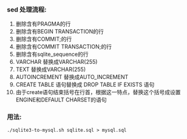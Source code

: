 ### sed 处理流程:
1. 删除含有PRAGMA的行
2. 删除含有BEGIN TRANSACTION的行
3. 删除含有COMMIT;的行
4. 删除含有COMMIT TRANSACTION;的行
5. 删除含有sqlite_sequence的行
6. VARCHAR 替换成VARCHAR(255)
7. TEXT 替换成VARCHAR(255)
8. AUTOINCREMENT 替换成AUTO_INCREMENT
9. CREATE TABLE 语句替换成 DROP TABLE IF EXISTS 语句
10. 由于create语句结束括号在行首，根据这一特点，替换这个括号成设置ENGINE和DEFAULT CHARSET的语句

### 用法:
`./sqlite3-to-mysql.sh sqlite.sql > mysql.sql`
